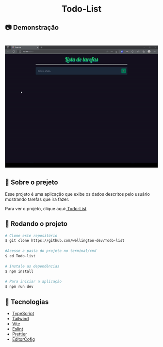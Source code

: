 <h1 align="center">Todo-List</h1>

## 📷 Demonstração


<h1 align="center">
    <img alt="todoList" src="gif/todoList.gif">
</h1>


## 📝 Sobre o prejeto

Esse projeto é uma aplicação que exibe os dados descritos pelo usuário mostrando tarefas que ira fazer.

Para ver o projeto, clique aqui:<a href="https://todo-l1ist.netlify.app/"> Todo-List</a>

## 👷 Rodando o projeto


``` bash
# Clone este repositório
$ git clone https://github.com/wellington-dev/Todo-list

#Acesse a pasta do projeto no terminal/cmd
$ cd Todo-list

# Instale as dependências
$ npm install

# Para iniciar a aplicação
$ npm run dev
```

## 🚀 Tecnologias


- [TypeScript](https://typescriptlang.org/)
- [Tailwind](https://tailwindcss.com/)
- [Vite](https://github.com/axios/axios)
- [Eslint](https://eslint.org/)
- [Prettier](https://prettier.io/)
- [EditorCofig](https://editorconfig.org/)